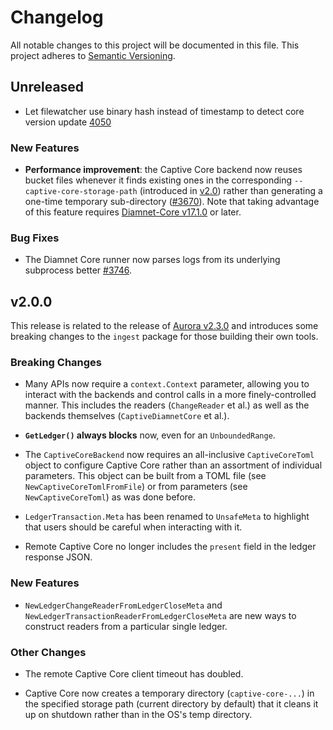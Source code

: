 # Changelog

All notable changes to this project will be documented in this file. This project adheres to [Semantic Versioning](http://semver.org/).


## Unreleased

* Let filewatcher use binary hash instead of timestamp to detect core version update [4050](https://github.com/diamnet/go/pull/4050)

### New Features
* **Performance improvement**: the Captive Core backend now reuses bucket files whenever it finds existing ones in the corresponding `--captive-core-storage-path` (introduced in [v2.0](#v2.0.0)) rather than generating a one-time temporary sub-directory ([#3670](https://github.com/diamnet/go/pull/3670)). Note that taking advantage of this feature requires [Diamnet-Core v17.1.0](https://github.com/diamnet/diamnet-core/releases/tag/v17.1.0) or later.

### Bug Fixes
* The Diamnet Core runner now parses logs from its underlying subprocess better [#3746](https://github.com/diamnet/go/pull/3746).


## v2.0.0

This release is related to the release of [Aurora v2.3.0](https://github.com/diamnet/go/releases/tag/aurora-v2.3.0) and introduces some breaking changes to the `ingest` package for those building their own tools.

### Breaking Changes
- Many APIs now require a `context.Context` parameter, allowing you to interact with the backends and control calls in a more finely-controlled manner. This includes the readers (`ChangeReader` et al.) as well as the backends themselves (`CaptiveDiamnetCore` et al.).

- **`GetLedger()` always blocks** now, even for an `UnboundedRange`.

- The `CaptiveCoreBackend` now requires an all-inclusive `CaptiveCoreToml` object to configure Captive Core rather than an assortment of individual parameters. This object can be built from a TOML file (see `NewCaptiveCoreTomlFromFile`) or from parameters (see `NewCaptiveCoreToml`) as was done before.

- `LedgerTransaction.Meta` has been renamed to `UnsafeMeta` to highlight that users should be careful when interacting with it.

- Remote Captive Core no longer includes the `present` field in the ledger response JSON.

### New Features
- `NewLedgerChangeReaderFromLedgerCloseMeta` and `NewLedgerTransactionReaderFromLedgerCloseMeta` are new ways to construct readers from a particular single ledger.

### Other Changes
- The remote Captive Core client timeout has doubled.

- Captive Core now creates a temporary directory (`captive-core-...`) in the specified storage path (current directory by default) that it cleans it up on shutdown rather than in the OS's temp directory.

